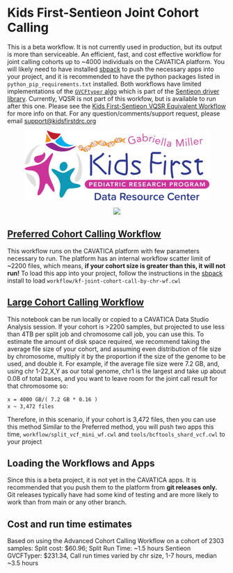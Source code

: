 # Kids First-Sentieon Joint Cohort Calling

This is a beta workflow. It is not currently used in production, but its output is more than serviceable.
An efficient, fast, and cost effective workflow for joint calling cohorts up to ~4000 individuals on the CAVATICA platform.
You will likely need to have installed [sbpack](https://pypi.org/project/sbpack/) to push the necessary apps into your project, and it is recommended to have the python packages listed in `python_pip_requirements.txt` installed.
Both workflows have limited implementations of the [`GVCFtyper` algo](https://support.sentieon.com/manual/usages/general/#gvcftyper-algorithm) which is part of the [Sentieon driver library](https://support.sentieon.com/manual/usages/general/#driver-binary).
Currently, VQSR is not part of this workfow, but is available to run after this one.
Please see the [Kids First-Sentieon VQSR Equivalent Workflow](docs/KF_SENTIEON_VQSR.md) for more info on that.
For any question/comments/support request, please email support@kidsfirstdrc.org
<p align="center">
 <img src="https://github.com/d3b-center/d3b-research-workflows/raw/master/doc/kfdrc-logo-sm.png" alt="data service logo"/>
</p>

<p align="center">
<a href="https://github.com/kids-first/Kids-First-Sentieon-Joint-Cohort-Genotyping-Workflow/blob/main/LICENSE"><img src="https://img.shields.io/github/license/kids-first/kf-template-repo.svg?style=for-the-badge"></a>
</p>

## [Preferred Cohort Calling Workflow](docs/KF_COHORT_JG_SINGLE_WF.md)
This workflow runs on the CAVATICA platform with few parameters necessary to run.
The platform has an internal workflow scatter limit of ~2200 files, which means, **if your cohort size is greater than this, it will not run!**
To load this app into your project, follow the instructions in the [sbpack](https://pypi.org/project/sbpack/) install to load `workflow/kf-joint-cohort-call-by-chr-wf.cwl`

## [Large Cohort Calling Workflow](docs/KF_NOTEBOOK_JG_WORKFLOW.md)
This notebook can be run locally or copied to a CAVATICA Data Studio Analysis session.
If your cohort is >2200 samples, but projected to use less than 4TB per split job and chromosome call job, you can use this.
To estimate the amount of disk space required, we recommend taking the average file size of your cohort, and assuming even distribution of file size by chromosome, multiply it by the proportion if the size of the genome to be used, and double it. For example, if the average file size were 7.2 GB, and, using chr 1-22,X,Y as our total genome, chr1 is the largest and take up about 0.08 of total bases, and you want to leave room for the joint call result for that chromosome so:
```
x = 4000 GB/( 7.2 GB * 0.16 )
x ~ 3,472 files
```
Therefore, in this scenario, if your cohort is 3,472 files, then you can use this method
Similar to the Preferred method, you will push two apps this time, `workflow/split_vcf_mini_wf.cwl` and `tools/bcftools_shard_vcf.cwl` to your project

## Loading the Workflows and Apps
Since this is a beta project, it is not yet in the CAVATICA apps.
It is recommended that you push them to the platform from **git releases only.**
Git releases typically have had some kind of testing and are more likely to work than from main or any other branch.

## Cost and run time estimates
Based on using the Advanced Cohort Calling Workflow on a cohort of 2303 samples:
Split cost: $60.96; Split Run Time: ~1.5 hours
Sentieon GVCFTyper: $231.34, Call run times varied by chr size, 1-7 hours, median ~3.5 hours